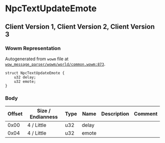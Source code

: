 # NpcTextUpdateEmote

## Client Version 1, Client Version 2, Client Version 3

### Wowm Representation

Autogenerated from `wowm` file at [`wow_message_parser/wowm/world/common.wowm:873`](https://github.com/gtker/wow_messages/tree/main/wow_message_parser/wowm/world/common.wowm#L873).
```rust,ignore
struct NpcTextUpdateEmote {
    u32 delay;
    u32 emote;
}
```
### Body

| Offset | Size / Endianness | Type | Name | Description | Comment |
| ------ | ----------------- | ---- | ---- | ----------- | ------- |
| 0x00 | 4 / Little | u32 | delay |  |  |
| 0x04 | 4 / Little | u32 | emote |  |  |

